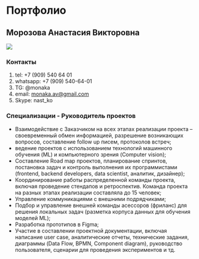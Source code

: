 # Портфолио

## Морозова Анастасия Викторовна
![](https://i.postimg.cc/Kc5sjGDt/IMG-8517.jpg)
### Контакты

1. tel: +7 (909) 540 64 01 
2. whatsapp: +7 (909) 540-64-01 
3. TG: @monaka 
4. email: monaka.av@gmail.com
5. Skype: nast_ko

### Специализации - Руководитель проектов

- Взаимодействие с Заказчиком на всех этапах реализации проекта –своевременный обмен информацией, разрешение возникающих вопросов, составление follow up писем, протоколов встреч;
- ведение проектов с использованием технологий машинного обучения (ML) и компьютерного зрения (Computer vision);
- Составление Road map проектов, планирование спринтов, постановка задач и контроль выполнения их программистами (frontend, backend developers, data scientist, аналитик, дизайнер);
- Координирование работы распределенной команды проекта, включая проведение стендапов и ретроспектив. Команда проекта на разных этапах реализации составляла до 15 человек;
- Управление коммуникациями с внешними подрядчиками;
- Подбор и управление внешней команды асессоров (фриланс) для решения локальных задач (разметка корпуса данных для обучения моделей ML);
- Разработка прототипов в Figma;
- Участие в составлении проектной документации, включая написание user case, аналитические отчеты, технические задания, диаграммы (Data Flow, BPMN, Component diagram), руководство пользователя, сценарии для проведения экспериментов и тд.
